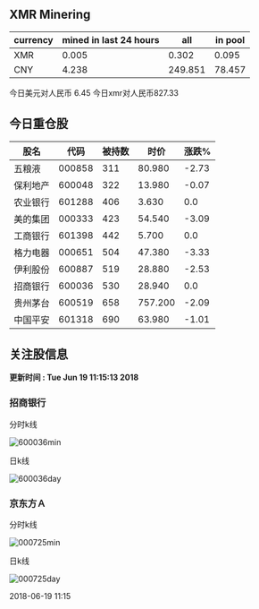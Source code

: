 ## XMR Minering

|currency|mined in last 24 hours|all|in pool|
|---|---|---|---|
|XMR|0.005|0.302|0.095|
|CNY|4.238|249.851|78.457|

今日美元对人民币 6.45	今日xmr对人民币827.33


## 今日重仓股 

|股名|代码|被持数|时价|涨跌%|
|---|---|---|---|---|
|五粮液|000858|311|80.980|-2.73|
|保利地产|600048|322|13.980|-0.07|
|农业银行|601288|406|3.630|0.0|
|美的集团|000333|423|54.540|-3.09|
|工商银行|601398|442|5.700|0.0|
|格力电器|000651|504|47.380|-3.33|
|伊利股份|600887|519|28.880|-2.53|
|招商银行|600036|530|28.940|0.0|
|贵州茅台|600519|658|757.200|-2.09|
|中国平安|601318|690|63.980|-1.01|

## 关注股信息
**更新时间 : Tue Jun 19 11:15:13 2018**
### 招商银行 
分时k线

![600036min](http://image.sinajs.cn/newchart/min/n/sh600036.gif)

日k线

![600036day](http://image.sinajs.cn/newchart/daily/n/sh600036.gif)

### 京东方Ａ 
分时k线

![000725min](http://image.sinajs.cn/newchart/min/n/sz000725.gif)

日k线

![000725day](http://image.sinajs.cn/newchart/daily/n/sz000725.gif)

2018-06-19 11:15